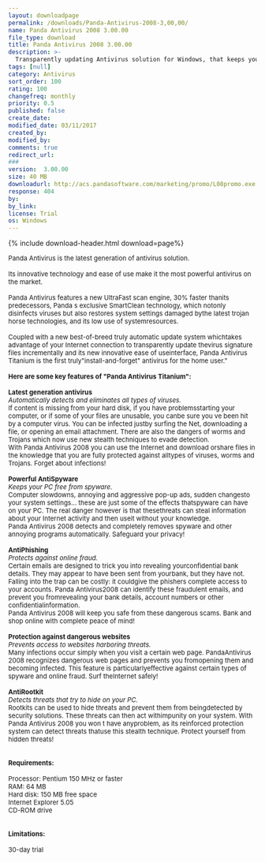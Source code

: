 ```yaml
---
layout: downloadpage
permalink: /downloads/Panda-Antivirus-2008-3,00,00/
name: Panda Antivirus 2008 3.00.00
file_type: download
title: Panda Antivirus 2008 3.00.00
description: >-
  Transparently updating Antivirus solution for Windows, that keeps your computer protected
tags: [null]
category: Antivirus
sort_order: 100
rating: 100
changefreq: monthly
priority: 0.5
published: false
create_date: 
modified_date: 03/11/2017
created_by: 
modified_by: 
comments: true
redirect_url: 
### 
version:  3.00.00
size: 40 MB
downloadurl: http://acs.pandasoftware.com/marketing/promo/L08promo.exe
response: 404
by: 
by_link: 
license: Trial 
os: Windows
---
```


{% include download-header.html download=page%}

<p style="fix-download-text !important">
<p><font size="2"><p>Panda Antivirus is the latest generation of antivirus solution.<br />
<br />
Its innovative technology and ease of use make it the most powerful antivirus on the market. <br />
<br />
Panda Antivirus features a new UltraFast scan engine, 30% faster thanits predecessors, Panda s exclusive SmartClean technology, which notonly disinfects viruses but also restores system settings damaged bythe latest trojan horse technologies, and its low use of systemresources. <br />
<br />
Coupled with a new best-of-breed truly automatic update system whichtakes advantage of your Internet connection to transparently update thevirus signature files incrementally and its new innovative ease of useinterface, Panda Antivirus Titanium is the first truly"install-and-forget" antivirus for the home user."<br />
<br />
<span><strong>Here are some key features of "Panda Antivirus Titanium":</strong></span><br />
<br />
<strong>Latest generation antivirus</strong><br />
<em>Automatically detects and eliminates all types of viruses.</em><br />
If content is missing from your hard disk, if you have problemsstarting your computer, or if some of your files are unusable, you canbe sure you ve been hit by a computer virus. You can be infected justby surfing the Net, downloading a file, or opening an email</a> attachment. There are also the dangers of worms and Trojans which now use new stealth techniques to evade detection. <br />
With Panda Antivirus 2008 you can use the Internet and download orshare files in the knowledge that you are fully protected against alltypes of viruses, worms and Trojans. Forget about infections!<br />
<br />
<strong>Powerful AntiSpyware</strong><br />
<em>Keeps your PC free from spyware.</em><br />
Computer slowdowns, annoying and aggressive pop-up ads, sudden changesto your system settings... these are just some of the effects thatspyware can have on your PC. The real danger however is that thesethreats can steal information about your Internet activity and then useit without your knowledge.<br />
Panda Antivirus 2008 detects and completely removes spyware and other annoying programs automatically. Safeguard your privacy! <br />
<br />
<strong>AntiPhishing</strong><br />
<em>Protects against online fraud.</em><br />
Certain emails are designed to trick you into revealing yourconfidential bank details. They may appear to have been sent from yourbank, but they have not. Falling into the trap can be costly: it couldgive the phishers complete access to your accounts. Panda Antivirus2008 can identify these fraudulent emails, and prevent you fromrevealing your bank details, account numbers or other confidentialinformation.<br />
Panda Antivirus 2008 will keep you safe from these dangerous scams. Bank and shop online with complete peace of mind!<br />
<br />
<strong>Protection against dangerous websites</strong><br />
<em>Prevents access to websites harboring threats.</em><br />
Many infections occur simply when you visit a certain web page. PandaAntivirus 2008 recognizes dangerous web pages and prevents you fromopening them and becoming infected. This feature is particularlyeffective against certain types of spyware and online fraud. Surf theInternet safely!<br />
<br />
<strong>AntiRootkit</strong><br />
<em>Detects threats that try to hide on your PC.</em><br />
Rootkits can be used to hide threats and prevent them from beingdetected by security solutions. These threats can then act withimpunity on your system. With Panda Antivirus 2008 you won t have anyproblem, as its reinforced protection system can detect threats thatuse this stealth technique. Protect yourself from hidden threats!<br />
<br />
<br />
<span><strong>Requirements:</strong></span><br />
<br />
Processor: Pentium 150 MHz or faster<br />
RAM: 64 MB<br />
Hard disk: 150 MB free space<br />
Internet Explorer 5.05<br />
CD-ROM drive<br />
<br />
<br />
<span><strong>Limitations:</strong></span><br />
<br />
30-day trial</p></p></p>
